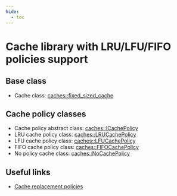 ```yaml
---
hide:
  - toc
---
```

# Cache library with LRU/LFU/FIFO policies support

## Base class

- Cache class: [caches::fixed_sized_cache](/caches/api/cache/fixed_sized_cache/)

## Cache policy classes

- Cache policy abstract class: [caches::ICachePolicy](/caches/api/policy/cache_policy_interface/)
- LRU cache policy class: [caches::LRUCachePolicy](/caches/api/policy/lru_cache_policy/)
- LFU cache policy class: [caches::LFUCachePolicy](/caches/api/policy/lfu_cache_policy/)
- FIFO cache policy class: [caches::FIFOCachePolicy](/caches/api/policy/fifo_cache_policy/)
- No policy cache class: [caches::NoCachePolicy](/caches/api/policy/no_cache_policy/)

## Useful links

- [Cache replacement policies](https://en.wikipedia.org/wiki/Cache_replacement_policies)

